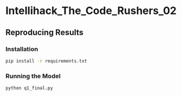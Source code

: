 # Intellihack_The_Code_Rushers_02

## Reproducing Results
### **Installation**
```bash
pip install -r requirements.txt
```

### **Running the Model**
```bash
python q1_final.py
```
